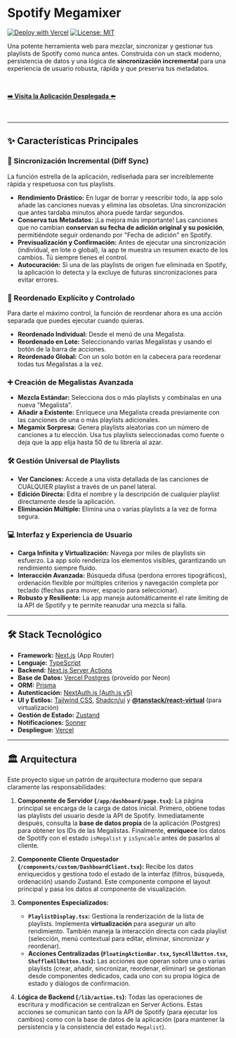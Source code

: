 # Spotify Megamixer

[![Deploy with Vercel](https://vercel.com/button)](https://spotify-megamixer.vercel.app/)
[![License: MIT](https://img.shields.io/badge/License-MIT-yellow.svg)](https://opensource.org/licenses/MIT)

Una potente herramienta web para mezclar, sincronizar y gestionar tus playlists de Spotify como nunca antes. Construida con un stack moderno, persistencia de datos y una lógica de **sincronización incremental** para una experiencia de usuario robusta, rápida y que preserva tus metadatos.

<br/>

[**➡️ Visita la Aplicación Desplegada ⬅️**](https://spotify-megamixer.vercel.app/)

<br/>

---

## ✨ Características Principales

### 🚀 Sincronización Incremental (Diff Sync)
La función estrella de la aplicación, rediseñada para ser increíblemente rápida y respetuosa con tus playlists.

*   **Rendimiento Drástico:** En lugar de borrar y reescribir todo, la app solo añade las canciones nuevas y elimina las obsoletas. Una sincronización que antes tardaba minutos ahora puede tardar segundos.
*   **Conserva tus Metadatos:** ¡La mejora más importante! Las canciones que no cambian **conservan su fecha de adición original y su posición**, permitiéndote seguir ordenando por "Fecha de adición" en Spotify.
*   **Previsualización y Confirmación:** Antes de ejecutar una sincronización (individual, en lote o global), la app te muestra un resumen exacto de los cambios. Tú siempre tienes el control.
*   **Autocuración:** Si una de las playlists de origen fue eliminada en Spotify, la aplicación lo detecta y la excluye de futuras sincronizaciones para evitar errores.

### 🔀 Reordenado Explícito y Controlado
Para darte el máximo control, la función de reordenar ahora es una acción separada que puedes ejecutar cuando quieras.

*   **Reordenado Individual:** Desde el menú de una Megalista.
*   **Reordenado en Lote:** Seleccionando varias Megalistas y usando el botón de la barra de acciones.
*   **Reordenado Global:** Con un solo botón en la cabecera para reordenar todas tus Megalistas a la vez.

### ➕ Creación de Megalistas Avanzada
*   **Mezcla Estándar:** Selecciona dos o más playlists y combínalas en una nueva "Megalista".
*   **Añadir a Existente:** Enriquece una Megalista creada previamente con las canciones de una o más playlists adicionales.
*   **Megamix Sorpresa:** Genera playlists aleatorias con un número de canciones a tu elección. Usa tus playlists seleccionadas como fuente o deja que la app elija hasta 50 de tu librería al azar.

### 🛠️ Gestión Universal de Playlists
*   **Ver Canciones:** Accede a una vista detallada de las canciones de CUALQUIER playlist a través de un panel lateral.
*   **Edición Directa:** Edita el nombre y la descripción de cualquier playlist directamente desde la aplicación.
*   **Eliminación Múltiple:** Elimina una o varias playlists a la vez de forma segura.

### 💻 Interfaz y Experiencia de Usuario
*   **Carga Infinita y Virtualización:** Navega por miles de playlists sin esfuerzo. La app solo renderiza los elementos visibles, garantizando un rendimiento siempre fluido.
*   **Interacción Avanzada:** Búsqueda difusa (perdona errores tipográficos), ordenación flexible por múltiples criterios y navegación completa por teclado (flechas para mover, espacio para seleccionar).
*   **Robusto y Resiliente:** La app maneja automáticamente el rate limiting de la API de Spotify y te permite reanudar una mezcla si falla.

---

## 🛠️ Stack Tecnológico

*   **Framework:** [Next.js](https://nextjs.org/) (App Router)
*   **Lenguaje:** [TypeScript](https://www.typescriptlang.org/)
*   **Backend:** [Next.js Server Actions](https://nextjs.org/docs/app/building-your-application/data-fetching/server-actions-and-mutations)
*   **Base de Datos:** [Vercel Postgres](https://vercel.com/postgres) (proveído por Neon)
*   **ORM:** [Prisma](https://www.prisma.io/)
*   **Autenticación:** [NextAuth.js (Auth.js v5)](https://next-auth.js.org/)
*   **UI y Estilos:** [Tailwind CSS](https://tailwindcss.com/), [Shadcn/ui](https://ui.shadcn.com/) y **[@tanstack/react-virtual](https://tanstack.com/virtual/latest/docs/framework/react)** (para virtualización)
*   **Gestión de Estado:** [Zustand](https://github.com/pmndrs/zustand)
*   **Notificaciones:** [Sonner](https://sonner.emilkowal.ski/)
*   **Despliegue:** [Vercel](https://vercel.com/)

---

## 🏛️ Arquitectura

Este proyecto sigue un patrón de arquitectura moderno que separa claramente las responsabilidades:

1.  **Componente de Servidor (`/app/dashboard/page.tsx`):** La página principal se encarga de la carga de datos inicial. Primero, obtiene todas las playlists del usuario desde la API de Spotify. Inmediatamente después, consulta la **base de datos propia** de la aplicación (Postgres) para obtener los IDs de las Megalistas. Finalmente, **enriquece** los datos de Spotify con el estado `isMegalist` y `isSyncable` antes de pasarlos al cliente.

2.  **Componente Cliente Orquestador (`/components/custom/DashboardClient.tsx`):** Recibe los datos enriquecidos y gestiona todo el estado de la interfaz (filtros, búsqueda, ordenación) usando Zustand. Este componente compone el layout principal y pasa los datos al componente de visualización.

3.  **Componentes Especializados:**
    *   **`PlaylistDisplay.tsx`:** Gestiona la renderización de la lista de playlists. Implementa **virtualización** para asegurar un alto rendimiento. También maneja la interacción directa con cada playlist (selección, menú contextual para editar, eliminar, sincronizar y reordenar).
    *   **Acciones Centralizadas (`FloatingActionBar.tsx`, `SyncAllButton.tsx`, `ShuffleAllButton.tsx`):** Las acciones que operan sobre una o varias playlists (crear, añadir, sincronizar, reordenar, eliminar) se gestionan desde componentes dedicados, cada uno con su propia lógica de estado y diálogos de confirmación.

4.  **Lógica de Backend (`/lib/action.ts`):** Todas las operaciones de escritura y modificación se centralizan en Server Actions. Estas acciones se comunican tanto con la API de Spotify (para ejecutar los cambios) como con la base de datos de la aplicación (para mantener la persistencia y la consistencia del estado `Megalist`).